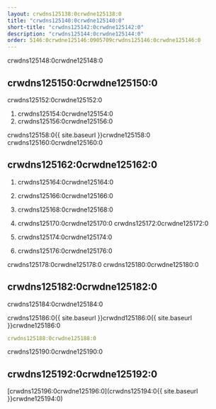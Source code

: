 ```yaml
---
layout: crwdns125138:0crwdne125138:0
title: "crwdns125140:0crwdne125140:0"
short-title: "crwdns125142:0crwdne125142:0"
description: "crwdns125144:0crwdne125144:0"
order: 5146:0crwdne125146:0905709crwdns125146:0crwdne125146:0
---
```

crwdns125148:0crwdne125148:0

## crwdns125150:0crwdne125150:0

crwdns125152:0crwdne125152:0

1. crwdns125154:0crwdne125154:0
2. crwdns125156:0crwdne125156:0

crwdns125158:0{{ site.baseurl }}crwdne125158:0 crwdns125160:0crwdne125160:0

## crwdns125162:0crwdne125162:0

1. crwdns125164:0crwdne125164:0

2. crwdns125166:0crwdne125166:0

3. crwdns125168:0crwdne125168:0

4. crwdns125170:0crwdne125170:0 crwdns125172:0crwdne125172:0

5. crwdns125174:0crwdne125174:0

6. crwdns125176:0crwdne125176:0

crwdns125178:0crwdne125178:0 crwdns125180:0crwdne125180:0

## crwdns125182:0crwdne125182:0

crwdns125184:0crwdne125184:0

crwdns125186:0{{ site.baseurl }}crwdnd125186:0{{ site.baseurl }}crwdne125186:0

```yaml
crwdns125188:0crwdne125188:0
```

crwdns125190:0crwdne125190:0

## crwdns125192:0crwdne125192:0

[crwdns125196:0crwdne125196:0](crwdns125194:0{{ site.baseurl }}crwdne125194:0)